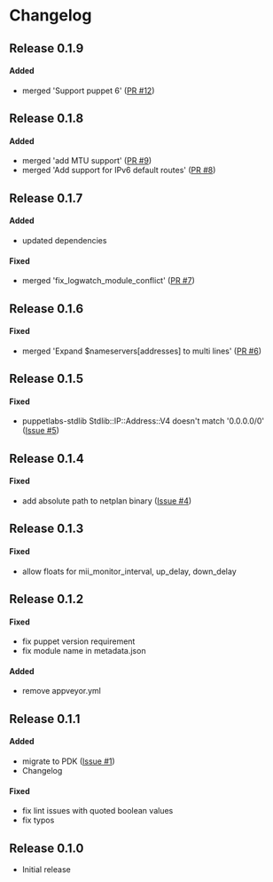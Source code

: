 # Changelog

## Release 0.1.9

#### Added
- merged 'Support puppet 6' ([PR #12](https://github.com/zehweh/puppet-netplan/pull/12))

## Release 0.1.8

#### Added
- merged 'add MTU support' ([PR #9](https://github.com/zehweh/puppet-netplan/pull/9))
- merged 'Add support for IPv6 default routes' ([PR #8](https://github.com/zehweh/puppet-netplan/pull/8))

## Release 0.1.7

#### Added
- updated dependencies

#### Fixed
- merged 'fix_logwatch_module_conflict' ([PR #7](https://github.com/zehweh/puppet-netplan/pull/7))

## Release 0.1.6

#### Fixed
- merged 'Expand $nameservers[addresses] to multi lines' ([PR #6](https://github.com/zehweh/puppet-netplan/pull/6))

## Release 0.1.5

#### Fixed
- puppetlabs-stdlib Stdlib::IP::Address::V4 doesn't match '0.0.0.0/0' ([Issue #5](https://github.com/zehweh/puppet-netplan/issues/5))

## Release 0.1.4

#### Fixed
- add absolute path to netplan binary ([Issue #4](https://github.com/zehweh/puppet-netplan/issues/4))

## Release 0.1.3

#### Fixed
- allow floats for mii_monitor_interval, up_delay, down_delay

## Release 0.1.2

#### Fixed
- fix puppet version requirement
- fix module name in metadata.json

#### Added
- remove appveyor.yml

## Release 0.1.1

#### Added
- migrate to PDK ([Issue #1](https://github.com/zehweh/puppet-netplan/issues/1))
- Changelog

#### Fixed
- fix lint issues with quoted boolean values
- fix typos

## Release 0.1.0

* Initial release
